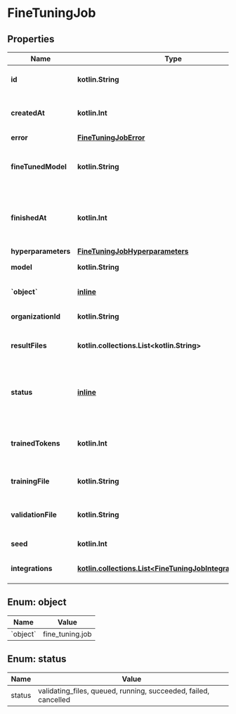 
# FineTuningJob

## Properties
| Name | Type | Description | Notes |
| ------------ | ------------- | ------------- | ------------- |
| **id** | **kotlin.String** | The object identifier, which can be referenced in the API endpoints. |  |
| **createdAt** | **kotlin.Int** | The Unix timestamp (in seconds) for when the fine-tuning job was created. |  |
| **error** | [**FineTuningJobError**](FineTuningJobError.md) |  |  |
| **fineTunedModel** | **kotlin.String** | The name of the fine-tuned model that is being created. The value will be null if the fine-tuning job is still running. |  |
| **finishedAt** | **kotlin.Int** | The Unix timestamp (in seconds) for when the fine-tuning job was finished. The value will be null if the fine-tuning job is still running. |  |
| **hyperparameters** | [**FineTuningJobHyperparameters**](FineTuningJobHyperparameters.md) |  |  |
| **model** | **kotlin.String** | The base model that is being fine-tuned. |  |
| **&#x60;object&#x60;** | [**inline**](#&#x60;Object&#x60;) | The object type, which is always \&quot;fine_tuning.job\&quot;. |  |
| **organizationId** | **kotlin.String** | The organization that owns the fine-tuning job. |  |
| **resultFiles** | **kotlin.collections.List&lt;kotlin.String&gt;** | The compiled results file ID(s) for the fine-tuning job. You can retrieve the results with the [Files API](/docs/api-reference/files/retrieve-contents). |  |
| **status** | [**inline**](#Status) | The current status of the fine-tuning job, which can be either &#x60;validating_files&#x60;, &#x60;queued&#x60;, &#x60;running&#x60;, &#x60;succeeded&#x60;, &#x60;failed&#x60;, or &#x60;cancelled&#x60;. |  |
| **trainedTokens** | **kotlin.Int** | The total number of billable tokens processed by this fine-tuning job. The value will be null if the fine-tuning job is still running. |  |
| **trainingFile** | **kotlin.String** | The file ID used for training. You can retrieve the training data with the [Files API](/docs/api-reference/files/retrieve-contents). |  |
| **validationFile** | **kotlin.String** | The file ID used for validation. You can retrieve the validation results with the [Files API](/docs/api-reference/files/retrieve-contents). |  |
| **seed** | **kotlin.Int** | The seed used for the fine-tuning job. |  |
| **integrations** | [**kotlin.collections.List&lt;FineTuningJobIntegrationsInner&gt;**](FineTuningJobIntegrationsInner.md) | A list of integrations to enable for this fine-tuning job. |  [optional] |


<a id="`Object`"></a>
## Enum: object
| Name | Value |
| ---- | ----- |
| &#x60;object&#x60; | fine_tuning.job |


<a id="Status"></a>
## Enum: status
| Name | Value |
| ---- | ----- |
| status | validating_files, queued, running, succeeded, failed, cancelled |



